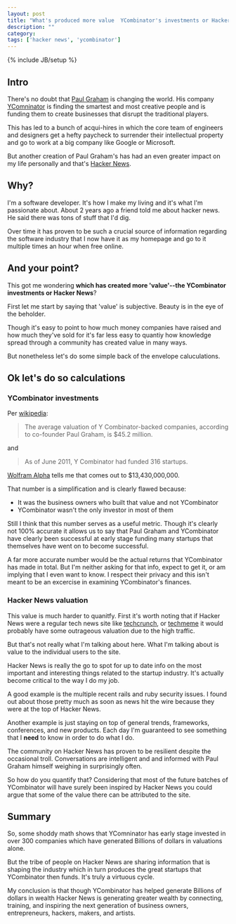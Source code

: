 ```yaml
---
layout: post
title: "What's produced more value  YCombinator's investments or Hacker News?"
description: ""
category: 
tags: ['hacker news', 'ycombinator']
---
```

{% include JB/setup %}

## Intro

There's no doubt that [Paul Graham](http://www.paulgraham.com/) is changing the
world. His company [YComninator](http://ycombinator.com/) is finding the
smartest and most creative people and is funding them to create
businesses that disrupt the traditional players.

This has led to a bunch of acqui-hires in which the core team of engineers and
designers get a hefty paycheck to surrender their intellectual property and go
to work at a big company like Google or Microsoft.

But another creation of Paul Graham's has had an even greater impact on my life
personally and that's [Hacker News](http://news.ycombinator.com/).

## Why?

I'm a software developer. It's how I make my living and it's what I'm passionate
about. About 2 years ago a friend told me about hacker news. He said there was tons of stuff that I'd dig.

Over time it has proven to be such a crucial source of information regarding the
software industry that I now have it as my homepage and go to it multiple times
an hour when free online.

## And your point?

This got me wondering **which has created more 'value'--the YCombinator investments
or Hacker News**?

First let me start by saying that 'value' is subjective. Beauty is in the eye of
the beholder. 

Though it's easy to point to how much money companies have raised and how much they've sold for it's far less easy to quantiy how knowledge
spread through a community has created value in many ways.

But nonetheless let's do some simple back of the envelope caluculations.

## Ok let's do so calculations

### YCombinator investments

Per [wikipedia](http://en.wikipedia.org/wiki/Y_Combinator_(company)):

> The average valuation of Y Combinator-backed companies, according to co-founder Paul Graham, is $45.2 million.

and

> As of June 2011, Y Combinator had funded 316 startups.

[Wolfram Alpha](http://www.wolframalpha.com/input/?i=42.5+million+*+316) tells
me that comes out to $13,430,000,000.

That number is a simplification and is clearly flawed because:

* It was the business owners who built that value and not YCombinator
* YCombinator wasn't the only investor in most of them

Still I think that this number serves as a useful metric. Though it's clearly not 100%
accurate it allows us to say that Paul Graham and YCombinator have clearly
been successful at early stage funding many startups that themselves have went
on to become successful.

A far more accurate number would be the actual returns that YCombinator has made
in total. But I'm neither asking for that info, expect to get it, or am implying
that I even want to know. I respect their privacy and this isn't meant to be an
excercise in examining YCombinator's finances.

### Hacker News valuation

This value is much harder to quanitfy. First it's worth noting that if
Hacker News were a regular tech news site like
[techcrunch](http://techcrunch.com/), or [techmeme](http://techmeme.com/) it
would probably have some outrageous valuation due to the high traffic. 

But that's not really what I'm talking about here. What I'm talking about is
value to the individual users to the site.

Hacker News is really the go to spot for up to date info on the most important
and interesting things related to the startup industry. It's actually become
critical to the way I do my job.

A good example is the multiple recent rails and ruby security issues. I found
out about those pretty much as soon as news hit the wire because they were at
the top of Hacker News. 

Another example is just staying on top of general trends, frameworks,
conferences, and new products. Each day I'm guaranteed to see something that
I **need** to know in order to do what I do.

The community on Hacker News has proven to be resilient despite the occasional
troll. Conversations are intelligent and and informed with Paul Graham himself weighing
in surprisingly often.

So how do you quantify that? Considering that most of the future batches of
YCombinator will have surely been inspired by Hacker News you could argue that
some of the value there can be attributed to the site.

## Summary

So, some shoddy math shows that YComninator has early stage invested in over 300
companies which have generated Billions of dollars in valuations alone.

But the tribe of people on Hacker News are sharing information that is shaping
the industry which in turn produces the great startups that YCombinator then
funds. It's truly a virtuous cycle.

My conclusion is that though YCombinator has helped generate Billions of dollars
in wealth Hacker News is generating greater wealth by connecting, training, and
inspiring the next generation of business owners, entrepreneurs, hackers,
makers, and artists.
